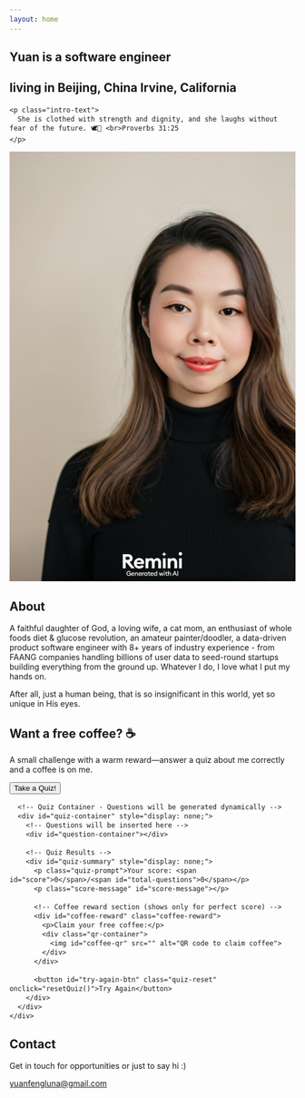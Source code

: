 ```yaml
---
layout: home
---
```


<section class="hero-section">
  <div class="hero-content">
    <h1>Yuan is a software engineer</h1>
    <h1>living in <span class="strikethrough">Beijing, China</span> Irvine, California</h1>
    
    <p class="intro-text">
      She is clothed with strength and dignity, and she laughs without fear of the future. 🕊️🤍 <br>Proverbs 31:25
    </p>
  </div>
  
  <!-- Portrait with absolute positioning -->
  <div class="portrait-container">
    <div class="portrait-wrapper">
      <img src="/assets/images/portrait.jpg" alt="Yuan's portrait" class="portrait">
      <!-- Separate elements for decorators -->
      <div class="portrait-decorator"></div>
      <div class="portrait-line"></div>
    </div>
  </div>
</section>

<!-- About section with negative margin -->
<section id="about" class="about-section">
  <div class="about-content">
    <h2>About</h2>
    <p class="intro-text">
      A faithful daughter of God, a loving wife, a cat mom, an enthusiast of whole foods diet & glucose revolution, an amateur painter/doodler, a data-driven product software engineer with 8+ years of industry experience - from FAANG companies handling billions of user data to seed-round startups building everything from the ground up. Whatever I do, I love what I put my hands on.
    </p>
    <p class="intro-text">
      After all, just a human being, that is so insignificant in this world, yet so unique in His eyes.
    </p>
  </div>
</section>

<section class="quiz-section">
  <div class="quiz-content">
    <h2>Want a free coffee? ☕️</h2>
    <div class="quiz-card">
      <!-- Quiz Entrance -->
      <div id="quiz-entrance">
        <p class="intro-text">A small challenge with a warm reward—answer a quiz about me correctly and a coffee is on me.</p>
        <button id="start-quiz-btn" class="coffee-reward-button" onclick="startQuiz()">Take a Quiz!</button>
      </div>
      
      <!-- Quiz Container - Questions will be generated dynamically -->
      <div id="quiz-container" style="display: none;">
        <!-- Questions will be inserted here -->
        <div id="question-container"></div>
        
        <!-- Quiz Results -->
        <div id="quiz-summary" style="display: none;">
          <p class="quiz-prompt">Your score: <span id="score">0</span>/<span id="total-questions">0</span></p>
          <p class="score-message" id="score-message"></p>

          <!-- Coffee reward section (shows only for perfect score) -->
          <div id="coffee-reward" class="coffee-reward">
            <p>Claim your free coffee:</p>
            <div class="qr-container">
              <img id="coffee-qr" src="" alt="QR code to claim coffee">
            </div>
          </div>

          <button id="try-again-btn" class="quiz-reset" onclick="resetQuiz()">Try Again</button>
        </div>
      </div>
    </div>

  </div>
</section>

<section id="contact" class="contact-section">
  <div class="contact-content">
    <h2>Contact</h2>
    <p class="intro-text">Get in touch for opportunities or just to say hi :)</p>
    <a href="mailto:yuanfengluna@gmail.com" class="contact-link">yuanfengluna@gmail.com</a>
  </div>
</section>
